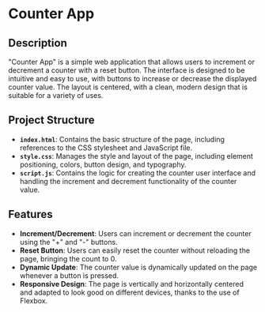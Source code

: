 # Counter App

## Description

"Counter App" is a simple web application that allows users to increment or decrement a counter with a reset button. The interface is designed to be intuitive and easy to use, with buttons to increase or decrease the displayed counter value. The layout is centered, with a clean, modern design that is suitable for a variety of uses.

## Project Structure

- **`index.html`**: Contains the basic structure of the page, including references to the CSS stylesheet and JavaScript file.
- **`style.css`**: Manages the style and layout of the page, including element positioning, colors, button design, and typography.
- **`script.js`**: Contains the logic for creating the counter user interface and handling the increment and decrement functionality of the counter value.

## Features

- **Increment/Decrement**: Users can increment or decrement the counter using the "+" and "-" buttons.
- **Reset Button**: Users can easily reset the counter without reloading the page, bringing the count to 0.
- **Dynamic Update**: The counter value is dynamically updated on the page whenever a button is pressed.
- **Responsive Design**: The page is vertically and horizontally centered and adapted to look good on different devices, thanks to the use of Flexbox.


